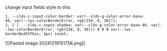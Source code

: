 change input fields style to this:
```
1. --slds-c-input-color-border: var(--slds-g-color-error-base-40, var(--lwc-colorBorderError, rgb(234, 0, 30)));
2. [ ]  --slds-c-input-shadow: var(--slds-g-color-error-base-40, var(--lwc-colorBorderError, rgb(234, 0, 30))) 0 0 0 var(--lwc-borderWidthThin, 1px) inset;
```
![[Pasted image 20241219151758.png]]

